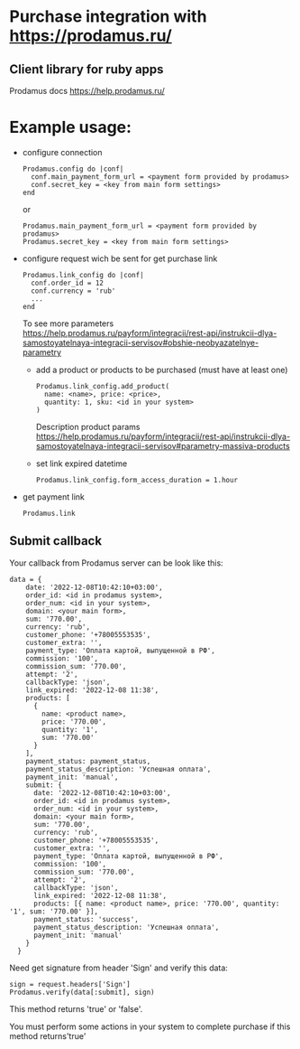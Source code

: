 # Purchase integration with https://prodamus.ru/

## Client library for ruby apps

Prodamus docs https://help.prodamus.ru/

# Example usage:

* configure connection

      Prodamus.config do |conf|
        conf.main_payment_form_url = <payment form provided by prodamus>
        conf.secret_key = <key from main form settings>
      end

  or

      Prodamus.main_payment_form_url = <payment form provided by prodamus>
      Prodamus.secret_key = <key from main form settings>

* configure request wich be sent for get purchase link

      Prodamus.link_config do |conf|
        conf.order_id = 12
        conf.currency = 'rub'
        ...
      end
  To see more parameters https://help.prodamus.ru/payform/integracii/rest-api/instrukcii-dlya-samostoyatelnaya-integracii-servisov#obshie-neobyazatelnye-parametry

  * add a product or products to be purchased (must have at least one)

        Prodamus.link_config.add_product(
          name: <name>, price: <price>,
          quantity: 1, sku: <id in your system>
        )

    Description product params https://help.prodamus.ru/payform/integracii/rest-api/instrukcii-dlya-samostoyatelnaya-integracii-servisov#parametry-massiva-products

  * set link expired datetime

        Prodamus.link_config.form_access_duration = 1.hour

* get payment link

      Prodamus.link

## Submit callback

Your callback from Prodamus server can be look like this:

    data = {
        date: '2022-12-08T10:42:10+03:00',
        order_id: <id in prodamus system>,
        order_num: <id in your system>,
        domain: <your main form>,
        sum: '770.00',
        currency: 'rub',
        customer_phone: '+78005553535',
        customer_extra: '',
        payment_type: 'Оплата картой, выпущенной в РФ',
        commission: '100',
        commission_sum: '770.00',
        attempt: '2',
        callbackType: 'json',
        link_expired: '2022-12-08 11:38',
        products: [
          {
            name: <product name>,
            price: '770.00',
            quantity: '1',
            sum: '770.00'
          }
        ],
        payment_status: payment_status,
        payment_status_description: 'Успешная оплата',
        payment_init: 'manual',
        submit: {
          date: '2022-12-08T10:42:10+03:00',
          order_id: <id in prodamus system>,
          order_num: <id in your system>,
          domain: <your main form>,
          sum: '770.00',
          currency: 'rub',
          customer_phone: '+78005553535',
          customer_extra: '',
          payment_type: 'Оплата картой, выпущенной в РФ',
          commission: '100',
          commission_sum: '770.00',
          attempt: '2',
          callbackType: 'json',
          link_expired: '2022-12-08 11:38',
          products: [{ name: <product name>, price: '770.00', quantity: '1', sum: '770.00' }],
          payment_status: 'success',
          payment_status_description: 'Успешная оплата',
          payment_init: 'manual'
        }
      }

Need get signature from header 'Sign' and verify this data:

    sign = request.headers['Sign']
    Prodamus.verify(data[:submit], sign)

This method returns 'true' or 'false'.

You must perform some actions in your system to complete purchase if this method returns'true'